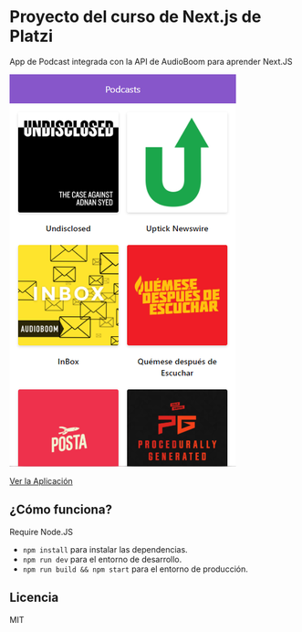 # Proyecto del curso de Next.js de Platzi

App de Podcast integrada con la API de AudioBoom para aprender Next.JS

![Captura del proyecto](./readme-static/captura.png)

[Ver la Aplicación](https://app-podcast.herokuapp.com/)

## ¿Cómo funciona?

Require Node.JS

* `npm install` para instalar las dependencias.
* `npm run dev` para el entorno de desarrollo.
* `npm run build && npm start` para el entorno de producción.

## Licencia

MIT